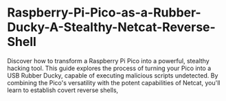 # Raspberry-Pi-Pico-as-a-Rubber-Ducky-A-Stealthy-Netcat-Reverse-Shell
Discover how to transform a Raspberry Pi Pico into a powerful, stealthy hacking tool. This guide explores the process of turning your Pico into a USB Rubber Ducky, capable of executing malicious scripts undetected. By combining the Pico's versatility with the potent capabilities of Netcat, you'll learn to establish covert reverse shells,
